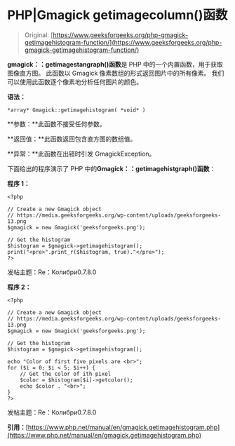 # PHP|Gmagick getimagecolumn()函数

> Original: [https://www.geeksforgeeks.org/php-gmagick-getimagehistogram-function/](https://www.geeksforgeeks.org/php-gmagick-getimagehistogram-function/)

**gmagick：：getimagestangraph()函数**是 PHP 中的一个内置函数，用于获取图像直方图。 此函数以 Gmagick 像素数组的形式返回图片中的所有像素。 我们可以使用此函数逐个像素地分析任何图片的颜色。

**语法：**

```
*array* Gmagick::getimagehistogram( *void* )
```

**参数：**此函数不接受任何参数。

**返回值：**此函数返回包含直方图的数组值。

**异常：**此函数在出错时引发 GmagickException。

下面给出的程序演示了 PHP 中的**Gmagick：：getimagehistgraph()函数**：

**程序 1：**

```
<?php

// Create a new Gmagick object
// https://media.geeksforgeeks.org/wp-content/uploads/geeksforgeeks-13.png
$gmagick = new Gmagick('geeksforgeeks.png');

// Get the histogram
$histogram = $gmagick->getimagehistogram();
print("<pre>".print_r($histogram, true)."</pre>");
?>
```

发帖主题：Re：Колибри0.7.8.0

**程序 2：**

```
<?php

// Create a new Gmagick object
// https://media.geeksforgeeks.org/wp-content/uploads/geeksforgeeks-13.png
$gmagick = new Gmagick('geeksforgeeks.png');

// Get the histogram
$histogram = $gmagick->getimagehistogram();

echo "Color of first five pixels are <br>";
for ($i = 0; $i < 5; $i++) {
    // Get the color of ith pixel
    $color = $histogram[$i]->getcolor();
    echo $color . "<br>";
}
?>
```

发帖主题：Re：Колибри0.7.8.0

**引用：**[https://www.php.net/manual/en/gmagick.getimagehistogram.php](https://www.php.net/manual/en/gmagick.getimagehistogram.php)